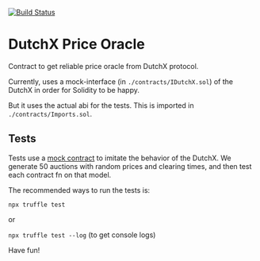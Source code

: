 [![Build Status](https://travis-ci.org/gnosis/dx-price-oracle.svg?branch=master)](https://travis-ci.org/gnosis/dx-price-oracle)

# DutchX Price Oracle

Contract to get reliable price oracle from DutchX protocol.

Currently, uses a mock-interface (in `./contracts/IDutchX.sol`) of the DutchX in order for Solidity to be happy.

But it uses the actual abi for the tests. This is imported in `./contracts/Imports.sol`.

## Tests

Tests use a [mock contract](https://github.com/gnosis/mock-contract) to imitate the behavior of the DutchX. We generate 50 auctions with random prices and clearing times, and then test each contract fn on that model.

The recommended ways to run the tests is:

`npx truffle test`

or 

`npx truffle test --log` (to get console logs)

Have fun!
